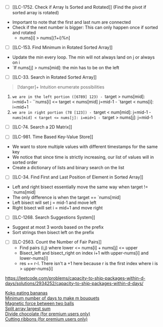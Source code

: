 ---
---

- [ ] [[LC-1752. Check if Array Is Sorted and Rotated]] (Find the pivot if sorted array is rotated)
- Important to note that the first and last num are connected
- Check if the next number is bigger: This can only happen once if sorted and rotated
	- nums[i] > nums[(1+i)%n]


- [ ] [[LC-153. Find Minimum in Rotated Sorted Array]]
- Update the min every loop. The min will not always land on j or always on i
- `If nums[j] > nums[mid]: the min has to be on the left


- [ ] [[LC-33. Search in Rotated Sorted Array]]

>[!danger]+ Intuition
>   enumerate possibilities
> 
1. `we are in the left portion ([6789] 123)
	    - `target > nums[mid]: i=mid+1
	    - ``nums[i] <= target < nums[mid] j=mid-1
	    - `target < nums[i]: i=mid+1
2. `we are in right portion (78 [123])
		- `target < num[mid]: j=mid-1
		- `nums[mid] < target <= nums[j]: i=mid+1
		- `target > nums[j]: j=mid-1

- [ ] [[LC-74. Search a 2D Matrix]]

- [ ] [[LC-981. Time Based Key-Value Store]]
- We want to store multiple values with different timestamps for the same key
- We notice that since time is strictly increasing, our list of values will in sorted order
- Create a dictionary of lists and binary search on the list

- [ ] [[LC-34. Find First and Last Position of Element in Sorted Array]]
- Left and right bisect essentially move the same way when target != `nums[mid]
- The only difference is when the target == `nums[mid]
- Left bisect will set j = mid-1 and move left 
- Right bisect will set i = mid+1 and move right

- [ ] [[LC-1268. Search Suggestions System]]
- Suggest at most 3 words based on the prefix
- Sort strings then bisect left on the prefix 

- [ ] [[LC-2563. Count the Number of Fair Pairs]]
	- Find pairs (i,j) where lower <= nums[i] + nums[j] <= upper
	- Bisect_left and bisect_right on index i+1 with upper-nums[i] and lower-nums[i]
	- res += r-l. There isn't a +1 here because r is the first index where i is > upper-nums[i]

https://leetcode.com/problems/capacity-to-ship-packages-within-d-days/solutions/2934252/capacity-to-ship-packages-within-d-days/

[Koko eating bananas](https://leetcode.com/problems/koko-eating-bananas/)  
[Minimum number of days to make m bouquets](https://leetcode.com/problems/minimum-number-of-days-to-make-m-bouquets/)  
[Magnetic force between two balls](https://leetcode.com/problems/magnetic-force-between-two-balls/)  
[Split array largest sum](https://leetcode.com/problems/split-array-largest-sum/)  
[Divide chocolate (for premium users only)](https://leetcode.com/problems/divide-chocolate/)  
[Cutting ribbons (for premium users only)](https://leetcode.com/problems/cutting-ribbons/)